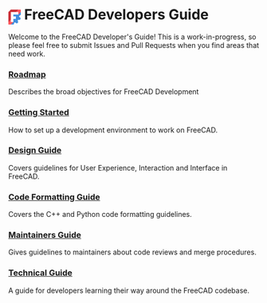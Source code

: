 # <img src="images/freecad.svg" width="5%" style="margin-bottom:-2%" /> FreeCAD Developers Guide

Welcome to the FreeCAD Developer's Guide! This is a work-in-progress, so please feel free to submit Issues and Pull Requests when you find areas that need work.

### [Roadmap](./roadmap/index.md)
Describes the broad objectives for FreeCAD Development

### [Getting Started](./gettingstarted/index.md)
How to set up a development environment to work on FreeCAD.

### [Design Guide](./designguide/index.md)
Covers guidelines for User Experience, Interaction and Interface in FreeCAD.

### [Code Formatting Guide](./codeformatting/index.md)
Covers the C++ and Python code formatting guidelines.

### [Maintainers Guide](./maintainersguide/index.md)
Gives guidelines to maintainers about code reviews and merge procedures.

### [Technical Guide](./technical/index.md)
A guide for developers learning their way around the FreeCAD codebase.
